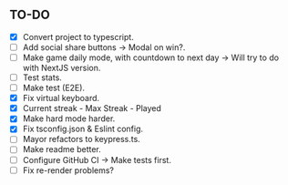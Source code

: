 ## TO-DO

- [x] Convert project to typescript.
- [ ] Add social share buttons -> Modal on win?.
- [ ] Make game daily mode, with countdown to next day -> Will try to do with NextJS version.
- [ ] Test stats.
- [ ] Make test (E2E).
- [x] Fix virtual keyboard.
- [x] Current streak - Max Streak - Played
- [x] Make hard mode harder.
- [x] Fix tsconfig.json & Eslint config.
- [ ] Mayor refactors to keypress.ts.
- [ ] Make readme better.
- [ ] Configure GitHub CI -> Make tests first.
- [ ] Fix re-render problems?
